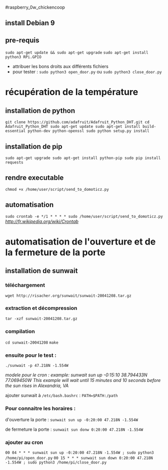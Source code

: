 #raspberry_0w_chickencoop

## install Debian 9

## pre-requis 
`sudo apt-get update && sudo apt-get upgrade`
`sudo apt-get install python3 RPi.GPIO`

* attribuer les bons droits aux différents fichiers 
* pour tester : `sudo python3 open_door.py` ou  `sudo python3 close_door.py`


# récupération de la température

## installation de python
`
git clone https://github.com/adafruit/Adafruit_Python_DHT.git
cd Adafruit_Python_DHT
sudo apt-get update
sudo apt-get install build-essential python-dev python-openssl
sudo python setup.py install
`

## installation de pip
`
sudo apt-get upgrade
sudo apt-get install python-pip
sudo pip install requests
`

## rendre executable
`chmod +x /home/user/script/send_to_domoticz.py`

## automatisation 
`
sudo crontab -e
*/1 * * * * sudo /home/user/script/send_to_domoticz.py
`
*http://fr.wikipedia.org/wiki/Crontab*

# automatisation de l'ouverture et de la fermeture de la porte 

## installation de sunwait  
### téléchargement 
`wget http://risacher.org/sunwait/sunwait-20041208.tar.gz`

### extraction et décompression
`tar -xzf sunwait-20041208.tar.gz`

### compilation
`cd sunwait-20041208`
`make`

### ensuite pour le test : 
`./sunwait -p 47.218N -1.554W`

*modele pour le cron : example: sunwait sun up -0:15:10 38.794433N 77.069450W
This example will wait until 15 minutes and 10 seconds before the sun rises in Alexandria, VA*

ajouter sunwait à `/etc/bash.bashrc` : `PATH=$PATH:/path` 

### Pour connaitre les horaires :
d'ouverture la porte : 
`sunwait sun up -0:20:00 47.218N -1.554W`

de fermeture la porte : 
`sunwait sun donw 0:20:00 47.218N -1.554W`

### ajouter au cron 
`00 04 * * * sunwait sun up -0:20:00 47.218N -1.554W ; sudo python3 /home/pi/open_door.py`
`00 15 * * * sunwait sun down 0:20:00 47.218N -1.554W ; sudo python3 /home/pi/close_door.py`


